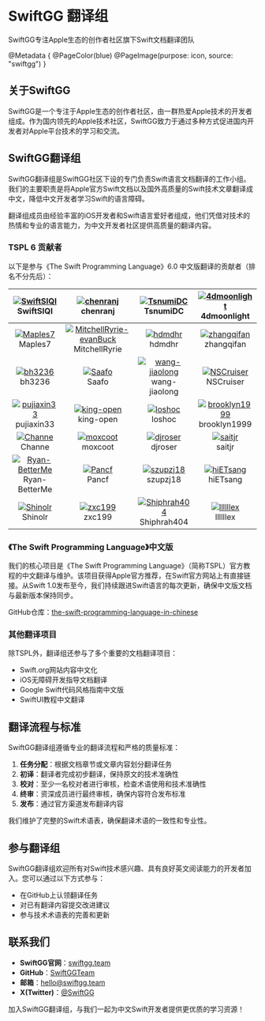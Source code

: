 # SwiftGG 翻译组

SwiftGG专注Apple生态的创作者社区旗下Swift文档翻译团队

@Metadata {
    @PageColor(blue)
    @PageImage(purpose: icon, source: "swiftgg")
}

## 关于SwiftGG

SwiftGG是一个专注于Apple生态的创作者社区，由一群热爱Apple技术的开发者组成。作为国内领先的Apple技术社区，SwiftGG致力于通过多种方式促进国内开发者对Apple平台技术的学习和交流。

## SwiftGG翻译组

SwiftGG翻译组是SwiftGG社区下设的专门负责Swift语言文档翻译的工作小组。我们的主要职责是将Apple官方Swift文档以及国外高质量的Swift技术文章翻译成中文，降低中文开发者学习Swift的语言障碍。

翻译组成员由经验丰富的iOS开发者和Swift语言爱好者组成，他们凭借对技术的热情和专业的语言能力，为中文开发者社区提供高质量的翻译内容。

### TSPL 6 贡献者

以下是参与《The Swift Programming Language》6.0 中文版翻译的贡献者（排名不分先后）：

| [![SwiftSIQI](https://github.com/SwiftSIQI.png?size=60)](https://github.com/SwiftSIQI)<br/>SwiftSIQI | [![chenranj](https://github.com/chenranj.png?size=60)](https://github.com/chenranj)<br/>chenranj | [![TsnumiDC](https://github.com/TsnumiDC.png?size=60)](https://github.com/TsnumiDC)<br/>TsnumiDC | [![4dmoonlight](https://github.com/4dmoonlight.png?size=60)](https://github.com/4dmoonlight)<br/>4dmoonlight |
|:-------------:|:-------------:|:-------------:|:-------------:|
| [![Maples7](https://github.com/Maples7.png?size=60)](https://github.com/Maples7)<br/>Maples7 | [![MitchellRyrie-evanBuck](https://github.com/MitchellRyrie-evanBuck.png?size=60)](https://github.com/MitchellRyrie-evanBuck)<br/>MitchellRyrie | [![hdmdhr](https://github.com/hdmdhr.png?size=60)](https://github.com/hdmdhr)<br/>hdmdhr | [![zhangqifan](https://github.com/zhangqifan.png?size=60)](https://github.com/zhangqifan)<br/>zhangqifan |
| [![bh3236](https://github.com/bh3236.png?size=60)](https://github.com/bh3236)<br/>bh3236 | [![Saafo](https://github.com/Saafo.png?size=60)](https://github.com/Saafo)<br/>Saafo | [![wang-jiaolong](https://github.com/wang-jiaolong.png?size=60)](https://github.com/wang-jiaolong)<br/>wang-jiaolong | [![NSCruiser](https://github.com/NSCruiser.png?size=60)](https://github.com/NSCruiser)<br/>NSCruiser |
| [![pujiaxin33](https://github.com/pujiaxin33.png?size=60)](https://github.com/pujiaxin33)<br/>pujiaxin33 | [![king-open](https://github.com/king-open.png?size=60)](https://github.com/king-open)<br/>king-open | [![loshoc](https://github.com/loshoc.png?size=60)](https://github.com/loshoc)<br/>loshoc | [![brooklyn1999](https://github.com/brooklyn1999.png?size=60)](https://github.com/brooklyn1999)<br/>brooklyn1999 |
| [![Channe](https://github.com/Channe.png?size=60)](https://github.com/Channe)<br/>Channe | [![moxcoot](https://github.com/moxcoot.png?size=60)](https://github.com/moxcoot)<br/>moxcoot | [![djroser](https://github.com/djroser.png?size=60)](https://github.com/djroser)<br/>djroser | [![saitjr](https://github.com/saitjr.png?size=60)](https://github.com/saitjr)<br/>saitjr |
| [![Ryan-BetterMe](https://github.com/Ryan-BetterMe.png?size=60)](https://github.com/Ryan-BetterMe)<br/>Ryan-BetterMe | [![Pancf](https://github.com/Pancf.png?size=60)](https://github.com/Pancf)<br/>Pancf | [![szupzj18](https://github.com/szupzj18.png?size=60)](https://github.com/szupzj18)<br/>szupzj18 | [![hiETsang](https://github.com/hiETsang.png?size=60)](https://github.com/hiETsang)<br/>hiETsang |
| [![Shinolr](Shinolr)](https://github.com/Shinolr)<br/>Shinolr | [![zxc199](zxc199)](https://github.com/zxc199)<br/>zxc199 | [![Shiphrah404](Shiphrah404)](https://github.com/Shiphrah404)<br/>Shiphrah404 | [![llllllex](llllllex)](https://github.com/llllllex)<br/>llllllex |

### 《The Swift Programming Language》中文版

我们的核心项目是《The Swift Programming Language》（简称TSPL）官方教程的中文翻译与维护。该项目获得Apple官方推荐，在Swift官方网站上有直接链接。从Swift 1.0发布至今，我们持续跟进Swift语言的每次更新，确保中文版文档与最新版本保持同步。

GitHub仓库：[the-swift-programming-language-in-chinese](https://github.com/SwiftGGTeam/the-swift-programming-language-in-chinese)

### 其他翻译项目

除TSPL外，翻译组还参与了多个重要的文档翻译项目：

- Swift.org网站内容中文化
- iOS无障碍开发指导文档翻译
- Google Swift代码风格指南中文版
- SwiftUI教程中文翻译

## 翻译流程与标准

SwiftGG翻译组遵循专业的翻译流程和严格的质量标准：

1. **任务分配**：根据文档章节或文章内容划分翻译任务
2. **初译**：翻译者完成初步翻译，保持原文的技术准确性
3. **校对**：至少一名校对者进行审核，检查术语使用和技术准确性
4. **终审**：资深成员进行最终审核，确保内容符合发布标准
5. **发布**：通过官方渠道发布翻译内容

我们维护了完整的Swift术语表，确保翻译术语的一致性和专业性。

## 参与翻译组

SwiftGG翻译组欢迎所有对Swift技术感兴趣、具有良好英文阅读能力的开发者加入。您可以通过以下方式参与：

- 在GitHub上认领翻译任务
- 对已有翻译内容提交改进建议
- 参与技术术语表的完善和更新

## 联系我们

- **SwiftGG官网**：[swiftgg.team](https://swiftgg.team)
- **GitHub**：[SwiftGGTeam](https://github.com/SwiftGGTeam)
- **邮箱**：hello@swiftgg.team
- **X(Twitter)**：[@SwiftGG](https://twitter.com/SwiftGG)

加入SwiftGG翻译组，与我们一起为中文Swift开发者提供更优质的学习资源！